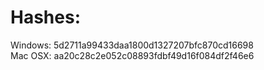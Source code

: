 # Hashes:
Windows: 5d2711a99433daa1800d1327207bfc870cd16698<br>
Mac OSX: aa20c28c2e052c08893fdbf49d16f084df2f46e6

